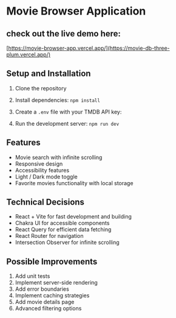 # Movie Browser Application

## check out the live demo here:

[https://movie-browser-app.vercel.app/](https://movie-db-three-plum.vercel.app/)

## Setup and Installation

1. Clone the repository
2. Install dependencies: `npm install`
3. Create a `.env` file with your TMDB API key:

4. Run the development server: `npm run dev`

## Features

- Movie search with infinite scrolling
- Responsive design
- Accessibility features
- Light / Dark mode toggle
- Favorite movies functionality with local storage

## Technical Decisions

- React + Vite for fast development and building
- Chakra UI for accessible components
- React Query for efficient data fetching
- React Router for navigation
- Intersection Observer for infinite scrolling

## Possible Improvements

1. Add unit tests
2. Implement server-side rendering
3. Add error boundaries
4. Implement caching strategies
5. Add movie details page
6. Advanced filtering options
